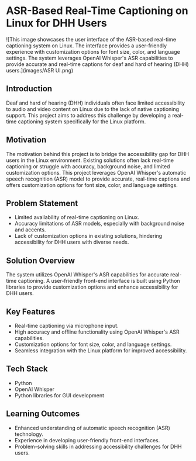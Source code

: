 # ASR-Based Real-Time Captioning on Linux for DHH Users
![This image showcases the user interface of the ASR-based real-time captioning system on Linux. The interface provides a user-friendly experience with customization options for font size, color, and language settings. The system leverages OpenAI Whisper's ASR capabilities to provide accurate and real-time captions for deaf and hard of hearing (DHH) users.](images/ASR UI.png)

## Introduction

Deaf and hard of hearing (DHH) individuals often face limited accessibility to audio and video content on Linux due to the lack of native captioning support. This project aims to address this challenge by developing a real-time captioning system specifically for the Linux platform.

## Motivation

The motivation behind this project is to bridge the accessibility gap for DHH users in the Linux environment. Existing solutions often lack real-time captioning or struggle with accuracy, background noise, and limited customization options. This project leverages OpenAI Whisper's automatic speech recognition (ASR) model to provide accurate, real-time captions and offers customization options for font size, color, and language settings.

## Problem Statement

- Limited availability of real-time captioning on Linux.
- Accuracy limitations of ASR models, especially with background noise and accents.
- Lack of customization options in existing solutions, hindering accessibility for DHH users with diverse needs.

## Solution Overview

The system utilizes OpenAI Whisper's ASR capabilities for accurate real-time captioning. A user-friendly front-end interface is built using Python libraries to provide customization options and enhance accessibility for DHH users.

## Key Features

- Real-time captioning via microphone input.
- High accuracy and offline functionality using OpenAI Whisper's ASR capabilities.
- Customization options for font size, color, and language settings.
- Seamless integration with the Linux platform for improved accessibility.

## Tech Stack

- Python
- OpenAI Whisper
- Python libraries for GUI development

## Learning Outcomes

- Enhanced understanding of automatic speech recognition (ASR) technology.
- Experience in developing user-friendly front-end interfaces.
- Problem-solving skills in addressing accessibility challenges for DHH users.
